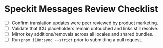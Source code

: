 # Speckit Messages Review Checklist

- [ ] Confirm translation updates were peer reviewed by product marketing.
- [ ] Validate that ICU placeholders remain untouched and links still resolve.
- [ ] Mirror key additions/removals across all locales and shared bundles.
- [ ] Run `pnpm i18n:sync --strict` prior to submitting a pull request.
